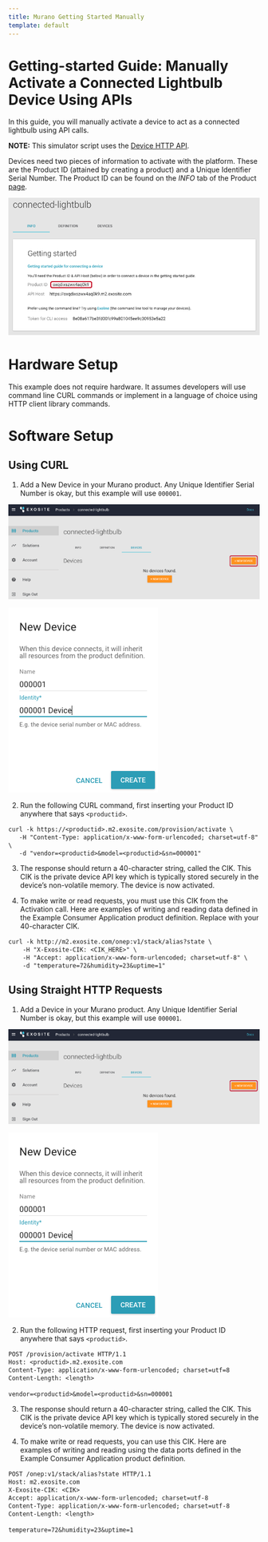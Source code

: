 ```yaml
---
title: Murano Getting Started Manually
template: default
---
```


# Getting-started Guide: Manually Activate a Connected Lightbulb Device Using APIs

In this guide, you will manually activate a device to act as a connected lightbulb using API calls. 

**NOTE:** This simulator script uses the [Device HTTP API](https://github.com/exosite/docs/blob/master/murano/products/device_api/http).

Devices need two pieces of information to activate with the platform. These are the Product ID (attained by creating a product) and a Unique Identifier Serial Number. The Product ID can be found on the *INFO* tab of the Product [page](https://www.exosite.io/business/products).

![image alt text](manual_0.png)

# Hardware Setup

This example does not require hardware. It assumes developers will use command line CURL commands or implement in a language of choice using HTTP client library commands.

# Software Setup

## Using CURL

1. Add a New Device in your Murano product. Any Unique Identifier Serial Number is okay, but this example will use `000001`.

  ![image alt text](manual_1.png)

  ![image alt text](manual_2.png)

2. Run the following CURL command, first inserting your Product ID anywhere that says `<productid>`.

  ```
  curl -k https://<productid>.m2.exosite.com/provision/activate \
     -H "Content-Type: application/x-www-form-urlencoded; charset=utf-8" \
     -d "vendor=<productid>&model=<productid>&sn=000001"

  ```

3. The response should return a 40-character string, called the CIK. This CIK is the private device API key which is typically stored securely in the device’s non-volatile memory. The device is now activated.

4. To make write or read requests, you must use this CIK from the Activation call. Here are examples of writing and reading data defined in the Example Consumer Application product definition. Replace with your 40-character CIK.


  ```
  curl -k http://m2.exosite.com/onep:v1/stack/alias?state \
      -H "X-Exosite-CIK: <CIK_HERE>" \
      -H "Accept: application/x-www-form-urlencoded; charset=utf-8" \
      -d "temperature=72&humidity=23&uptime=1"

  ```


## Using Straight HTTP Requests

1. Add a Device in your Murano product. Any Unique Identifier Serial Number is okay, but this example will use `000001`.

  ![image alt text](manual_3.png)

  ![image alt text](manual_4.png)

2. Run the following HTTP request, first inserting your Product ID anywhere that says `<productid>`.

  ```
  POST /provision/activate HTTP/1.1
  Host: <productid>.m2.exosite.com
  Content-Type: application/x-www-form-urlencoded; charset=utf=8
  Content-Length: <length>

  vendor=<productid>&model=<productid>&sn=000001
  ```

3. The response should return a 40-character string, called the CIK. This CIK is the private device API key which is typically stored securely in the device’s non-volatile memory. The device is now activated.

4. To make write or read requests, you can use this CIK. Here are examples of writing and reading using the data ports defined in the Example Consumer Application product definition.

  ```
  POST /onep:v1/stack/alias?state HTTP/1.1
  Host: m2.exosite.com
  X-Exosite-CIK: <CIK>
  Accept: application/x-www-form-urlencoded; charset=utf-8
  Content-Type: application/x-www-form-urlencoded; charset=utf-8
  Content-Length: <length>

  temperature=72&humidity=23&uptime=1

  ```

